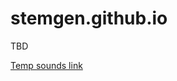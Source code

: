 # stemgen.github.io
TBD

[Temp sounds link](https://github.com/julian-parker/stemgen/tree/main/examples/sounds/test_set)
